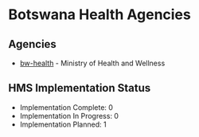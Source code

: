 # Botswana Health Agencies

## Agencies

- [bw-health](bw-health/index.md) - Ministry of Health and Wellness

## HMS Implementation Status

- Implementation Complete: 0
- Implementation In Progress: 0
- Implementation Planned: 1
